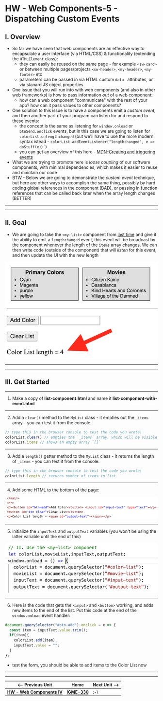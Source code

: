 # HW - Web Components-5 - Dispatching Custom Events

## I. Overview

- So far we have seen that web components are an effective way to encapsulate a user interface (via HTML/CSS) & functionality (extending the `HTMLElement` class):
  - they can easily be reused on the same page - for example `<sw-card>` or between multiple pages/projects `<sw-header>`, `<my-header>`, `<my-footer>` etc
  - parameters can be passed in via HTML custom `data-` attributes, or via stanard JS object properties
- One issue that you will run into with web components (and also in other web frameworks) is how to pass information *out* of a web component:
  - how can a web component "communicate" with the rest of your app? how can it pass values to other components?
- One solution to this issue is to have a components emit a *custom event*, and then another part of your program can listen for and respond to these events:
  - the concept is the same as listening for `window.onload` or `btnSend.onclick` events, but in this case we are going to listen for `colorList.onlengthchanged` (but we'll have to use the more modern syntax istead - `colorList.addEventListener("lengthchanged", e => doStuff(e)`)
`)
  - you can get an overview of this here - [MDN-Creating and triggering events](https://developer.mozilla.org/en-US/docs/Web/Events/Creating_and_triggering_events)
- What we are trying to promote here is *loose coupling* of our software components, with minimal dependencies, which makes it easier to reuse and maintain our code
- BTW - Below we are going to demonstrate the *custom event* technique, but here are other ways to accomplish the same thing, possibly by hard coding global references in the component (BAD), or passing in function references that can be called back later when the array length changes (BETTER)

<hr><hr>

## II. Goal

- We are going to take the `<my-list>` component from [last time](HW-wc-4.md) and give it the ability to emit a `lengthchanged` event, this event will be broadcast by the component whenever the length of the `items` array changes. We can then write code (outside of the component) that will *listen* for this event, and then update the UI with the new length

![screenshot](_images/_wc/HW-wc-12.png)

<hr><hr>

## III. Get Started

<hr>

1) Make a copy of **list-component.html** and name it **list-component-with-event.html**

<hr>

2) Add a `clear()` method to the `MyList` class - it empties out the `_items` array - you can test it from the console:

```js
// type this in the browser console to test the code you wrote!
colorList.clear() // empties the `_items` array, which will be visible on the page
colorList.items // shows an empty array `[]`
```

<hr>

3) Add a `length()` getter method to the `MyList` class - it returns the length of `_items` - you can test it from the console:

```js
// type this in the browser console to test the code you wrote!
colorList.length // returns number of items in list
```

<hr>

4) Add some HTML to the bottom of the page:

![screenshot](_images/_wc/HW-wc-13.png)

<hr>

5) Initialize the `inputText` and `outputText` variables (you won't be using the latter variable until the end of this)

![screenshot](_images/_wc/HW-wc-14.png)

<hr>

6) Here is the code that gets the `<input>` and `<button>` working, and adds new items to the end of the list. Put this code at the end of the `window.onload` event handler:

```js
document.querySelector("#btn-add").onclick = e => {
  const item = inputText.value.trim();
  if(item){
    colorList.add(item);
    inputText.value = "";
  }
};
```

- test the form, you should be able to add items to the Color List now

<hr><hr>

| <-- Previous Unit | Home | Next Unit -->
| --- | --- | --- 
|  [**HW - Web Components IV**](HW-wc-4.md)  |  [**IGME-330**](../README.md) | :-\
